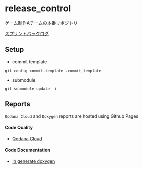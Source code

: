 # release_control
ゲーム制作Aチームの本番リポジトリ

[スプリントバックログ](https://github.com/orgs/A-Classe/projects/16)


## Setup
- commit template
```
git config commit.template .commit_template
```
- submodule
```
git submodule update -i
```

## Reports
`Qodana Cloud` and `Doxygen` reports are hosted using Github Pages

#### Code Quality 
- [Qodana Cloud](https://a-classe.github.io/release_control/qodana/report/index.html)


#### Code Documentation
- [In generate doxygen](https://a-classe.github.io/release_control/doxygen/html/index.html)

